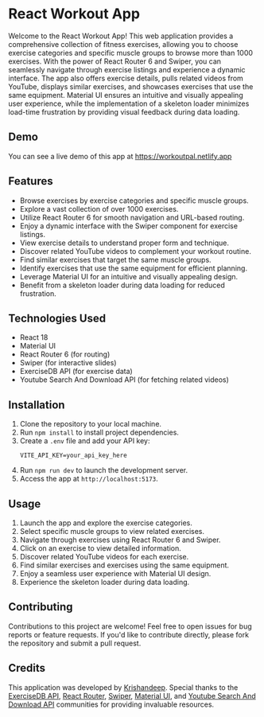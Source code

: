 # React Workout App

Welcome to the React Workout App! This web application provides a comprehensive collection of fitness exercises, allowing you to choose exercise categories and specific muscle groups to browse more than 1000 exercises. With the power of React Router 6 and Swiper, you can seamlessly navigate through exercise listings and experience a dynamic interface. The app also offers exercise details, pulls related videos from YouTube, displays similar exercises, and showcases exercises that use the same equipment. Material UI ensures an intuitive and visually appealing user experience, while the implementation of a skeleton loader minimizes load-time frustration by providing visual feedback during data loading.

## Demo

You can see a live demo of this app at https://workoutpal.netlify.app

## Features

- Browse exercises by exercise categories and specific muscle groups.
- Explore a vast collection of over 1000 exercises.
- Utilize React Router 6 for smooth navigation and URL-based routing.
- Enjoy a dynamic interface with the Swiper component for exercise listings.
- View exercise details to understand proper form and technique.
- Discover related YouTube videos to complement your workout routine.
- Find similar exercises that target the same muscle groups.
- Identify exercises that use the same equipment for efficient planning.
- Leverage Material UI for an intuitive and visually appealing design.
- Benefit from a skeleton loader during data loading for reduced frustration.

## Technologies Used

- React 18
- Material UI
- React Router 6 (for routing)
- Swiper (for interactive slides)
- ExerciseDB API (for exercise data)
- Youtube Search And Download API (for fetching related videos)

## Installation

1. Clone the repository to your local machine.
2. Run `npm install` to install project dependencies.
3. Create a `.env` file and add your API key:
   ```
   VITE_API_KEY=your_api_key_here
   ```
4. Run `npm run dev` to launch the development server.
5. Access the app at `http://localhost:5173`.

## Usage

1. Launch the app and explore the exercise categories.
2. Select specific muscle groups to view related exercises.
3. Navigate through exercises using React Router 6 and Swiper.
4. Click on an exercise to view detailed information.
5. Discover related YouTube videos for each exercise.
6. Find similar exercises and exercises using the same equipment.
7. Enjoy a seamless user experience with Material UI design.
8. Experience the skeleton loader during data loading.

## Contributing

Contributions to this project are welcome! Feel free to open issues for bug reports or feature requests. If you'd like to contribute directly, please fork the repository and submit a pull request.

## Credits

This application was developed by [Krishandeep](https://www.linkedin.com/in/krishandeep17/ "LinkedIn"). Special thanks to the [ExerciseDB API](https://rapidapi.com/justin-WFnsXH_t6/api/exercisedb/ "ExerciseDB API"), [React Router](https://reactrouter.com/en/main "React Router"), [Swiper](https://swiperjs.com/ "Swiper"), [Material UI](https://mui.com/ "Material UI"), and [Youtube Search And Download API](https://rapidapi.com/h0p3rwe/api/youtube-search-and-download "Youtube Search And Download API") communities for providing invaluable resources.
